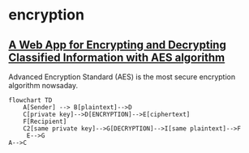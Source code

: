 # encryption
## [A Web App for Encrypting and Decrypting Classified Information with AES algorithm](https://kietpawpan.github.io/encryption)

Advanced Encryption Standard (AES) is the most secure encryption algorithm nowsaday.
```mermaid
flowchart TD
    A[Sender] --> B[plaintext]-->D
    C[private key]-->D[ENCRYPTION]-->E[ciphertext]
    F[Recipient]
    C2[same private key]-->G[DECRYPTION]-->I[same plaintext]-->F
     E-->G
A-->C
```
